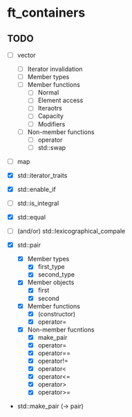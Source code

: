 # ft_containers

## TODO
- [ ] vector
  - [ ] Iterator invalidation
  - [ ] Member types
  - [ ] Member functions
    - [ ] Normal
    - [ ] Element access
    - [ ] Iteraotrs
    - [ ] Capacity
    - [ ] Modifiers
  - [ ] Non-member functions
    - [ ] operator
    - [ ] std::swap

- [ ] map

- [x] std::iterator_traits
- [x] std::enable_if
- [ ] std::is_integral
- [x] std::equal 
- [ ] (and/or) std::lexicographical_compale
- [x] std::pair
  - [x] Member types
    - [x] first_type
    - [x] second_type
  - [x] Member objects
    - [x] first
    - [x] second
  - [x] Member functions
    - [x] (constructor)
    - [x] operator=
  - [x] Non-member fucntions
    - [x] make_pair
    - [x] operator=
    - [x] operator==
    - [x] operator!=
    - [x] operator<
    - [x] operator<=
    - [x] operator>
    - [x] operator>=
- std::make_pair (-> pair)


